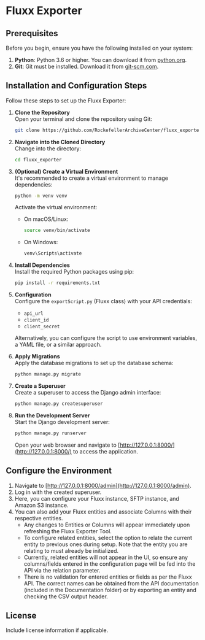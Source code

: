 
# Fluxx Exporter

## Prerequisites

Before you begin, ensure you have the following installed on your system:

1. **Python**: Python 3.6 or higher. You can download it from [python.org](https://www.python.org/downloads/).
2. **Git**: Git must be installed. Download it from [git-scm.com](https://git-scm.com/downloads).

## Installation and Configuration Steps

Follow these steps to set up the Fluxx Exporter:

1. **Clone the Repository**  
   Open your terminal and clone the repository using Git:
   ```bash
   git clone https://github.com/RockefellerArchiveCenter/fluxx_exporter.git
   ```

2. **Navigate into the Cloned Directory**  
   Change into the directory:
   ```bash
   cd fluxx_exporter
   ```

3. **(Optional) Create a Virtual Environment**  
   It's recommended to create a virtual environment to manage dependencies:
   ```bash
   python -m venv venv
   ```
   Activate the virtual environment:
   - On macOS/Linux:
     ```bash
     source venv/bin/activate
     ```
   - On Windows:
     ```bash
     venv\Scripts\activate
     ```

4. **Install Dependencies**  
   Install the required Python packages using pip:
   ```bash
   pip install -r requirements.txt
   ```

5. **Configuration**  
   Configure the `exportScript.py` (Fluxx class) with your API credentials:
   - `api_url`
   - `client_id`
   - `client_secret`
   
   Alternatively, you can configure the script to use environment variables, a YAML file, or a similar approach.

6. **Apply Migrations**  
   Apply the database migrations to set up the database schema:
   ```bash
   python manage.py migrate
   ```

7. **Create a Superuser**  
   Create a superuser to access the Django admin interface:
   ```bash
   python manage.py createsuperuser
   ```

8. **Run the Development Server**  
   Start the Django development server:
   ```bash
   python manage.py runserver
   ```
   Open your web browser and navigate to [http://127.0.0.1:8000/](http://127.0.0.1:8000/) to access the application.

## Configure the Environment

1. Navigate to [http://127.0.0.1:8000/admin](http://127.0.0.1:8000/admin).
2. Log in with the created superuser.
3. Here, you can configure your Fluxx instance, SFTP instance, and Amazon S3 instance.
4. You can also add your Fluxx entities and associate Columns with their respective entities.
   - Any changes to Entities or Columns will appear immediately upon refreshing the Fluxx Exporter Tool.
   - To configure related entities, select the option to relate the current entity to previous ones during setup. Note that the entity you are relating to must already be initialized.
   - Currently, related entities will not appear in the UI, so ensure any columns/fields entered in the configuration page will be fed into the API via the relation parameter.
   - There is no validation for entered entities or fields as per the Fluxx API. The correct names can be obtained from the API documentation (included in the Documentation folder) or by exporting an entity and checking the CSV output header.

## License

Include license information if applicable.
